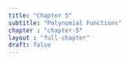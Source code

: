 ```yaml
---
title: "Chapter 5"
subtitle: "Polynomial Functions"
chapter : "chapter-5"
layout : "full-chapter"
draft: false
---
```

